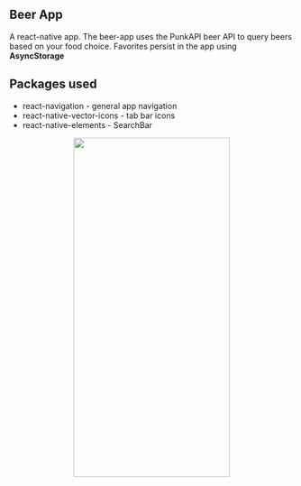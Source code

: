 ## Beer App

A react-native app. The beer-app uses the PunkAPI beer API to query beers based on your food choice. Favorites persist in the app using **AsyncStorage**  

## Packages used 

* react-navigation - general app navigation
* react-native-vector-icons - tab bar icons
* react-native-elements - SearchBar 

<p align="center">
  <img src="" width="277" height="602" />
</p> 

